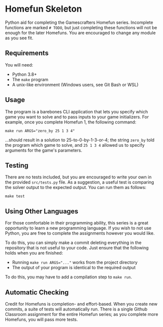 # Homefun Skeleton

Python aid for completing the Gamescrafters Homefun series. Incomplete functions are marked `# TODO`, but just completing these functions will not be enough for the later Homefuns. You are encouraged to change any module as you see fit.

## Requirements

You will need:
* Python 3.8+
* The `make` program
* A unix-like environment (Windows users, see Git Bash or WSL)

## Usage 

The program is a barebones CLI application that lets you specify which game you want to solve and to pass inputs to your game initializers. For example, once you complete Homefun 1, the following command:

```
make run ARGS="zero_by 25 1 3 4"
```

...should result in a solution to 25-to-0-by-1-3-or-4; the string `zero_by` told the program which game to solve, and `25 1 3 4` allowed us to specify arguments for the game's parameters. 

## Testing

There are no tests included, but you are encouraged to write your own in the provided `src/tests.py` file. As a suggestion, a useful test is comparing the solver output to the expected output. You can run them as follows:

```
make test
```

## Using Other Languages

For those comfortable in their programming ability, this series is a great opportunity to learn a new programming language. If you wish to not use Python, you are free to complete the assignments however you would like.

To do this, you can simply make a commit deleting everything in the repository that is not useful to your code. Just ensure that the following holds when you are finished:

* Running `make run ARGS="..."` works from the project directory
* The output of your program is identical to the required output

To do this, you may have to add a compilation step to `make run`.

## Automatic Checking

Credit for Homefuns is completion- and effort-based. When you create new commits, a suite of tests will automatically run. There is a single Github Classroom assignment for the entire Homefun series; as you complete more Homefuns, you will pass more tests.
